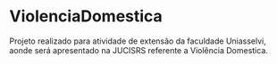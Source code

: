 # ViolenciaDomestica
Projeto realizado para atividade de extensão da faculdade Uniasselvi, aonde será apresentado na JUCISRS referente a Violência Domestica. 
